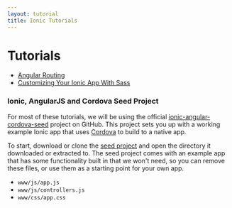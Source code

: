 ```yaml
---
layout: tutorial
title: Ionic Tutorials
---
```


Tutorials
====

- [Angular Routing](/tutorials/angular-routing/)
- [Customizing Your Ionic App With Sass](/tutorials/customizing-ionic-with-sass/)

### Ionic, AngularJS and Cordova Seed Project

For most of these tutorials, we will be using the official [ionic-angular-cordova-seed](http://github.com/driftyco/ionic-angular-cordova-seed) project on GitHub. This project sets you up with a working example Ionic app that uses [Cordova](http://cordova.apache.org/) to build to a native app.

To start, download or clone the [seed project](http://github.com/driftyco/ionic-angular-cordova-seed) and open the directory it downloaded or extracted to. The seed project comes with an example app that has some functionality built in that we won't need, so you can remove these files, or use them as a starting point for your own app.

- `www/js/app.js`
- `www/js/controllers.js`
- `www/css/app.css`
